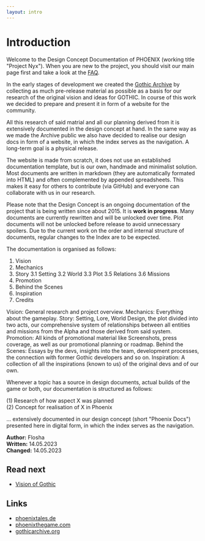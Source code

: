 ```yaml
---
layout: intro
---
```


# Introduction

Welcome to the Design Concept Documentation of PHOENIX (working title "Project Nyx"). When you are new to the project, you should visit our main page first and take a look at the [FAQ](/vision/faq).  

In the early stages of development we created the [Gothic Archive](https://gothicarchive.org) by collecting as much pre-release material as possible as a basis for our research of the original vision and ideas for GOTHIC. In course of this work we decided to prepare and present it in form of a website for the community.  

All this research of said matrial and all our planning derived from it is extensively documented in the design concept at hand. In the same way as we made the Archive public we also have decided to realise our design docs in form of a website, in which the index serves as the navigation. A long-term goal is a physical release.  

The website is made from scratch, it does not use an established documentation template, but is our own, handmade and minimalist solution. Most documents are written in markdown (they are automatically formated into HTML) and often complemented by appended spreadsheets. This makes it easy for others to contribute (via GitHub) and everyone can collaborate with us in our research.  

<p class="subtext blueinfo">Please note that the Design Concept is an ongoing documentation of the project that is being written since about 2015. It is <strong class="demonic">work in progress</strong>. Many documents are currently rewritten and will be unlocked over time. Plot documents will not be unlocked before release to avoid unnecessary spoilers. Due to the current work on the order and internal structure of documents, regular changes to the Index are to be expected.</p>

The documentation is organised as follows:  

1. Vision 
2. Mechanics
3. Story
    3.1 Setting
    3.2 World
    3.3 Plot
    3.5 Relations
    3.6 Missions
4. Promotion
5. Behind the Scenes
6. Inspiration
7. Credits

Vision: General research and project overview. Mechanics: Everything about the gameplay. Story: Setting, Lore, World Design, the plot divided into two acts, our comprehensive system of relationships between all entities and missions from the Alpha and those derived from said system. Promotion: All kinds of promotional material like Screenshots, press coverage, as well as our promotional planning or roadmap. Behind the Scenes: Essays by the devs, insights into the team, development processes, the connection with former Gothic developers and so on. Inspiration: A collection of all the inspirations (known to us) of the original devs and of our own.  

Whenever a topic has a source in design documents, actual builds of the game or both, our documentation is structured as follows:  

(1) Research of how aspect X was planned  
(2) Concept for realisation of X in Phoenix  

... extensively documented in our design concept (short "Phoenix Docs") presented here in digital form, in which the index serves as the navigation.  


**Author:** Flosha  
**Written:** 14.05.2023   
**Changed:** 14.05.2023  


## Read next 

* [Vision of Gothic](/vision/vision-of-gothic)


## Links

* [phoenixtales.de](https://phoenixtales.de)
* [phoenixthegame.com](https://phoenixthegame.com)
* [gothicarchive.org](https://gothicarchive.org)
